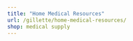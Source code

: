 ```yaml
---
title: "Home Medical Resources"
url: /gillette/home-medical-resources/
shop: medical supply
---
```


